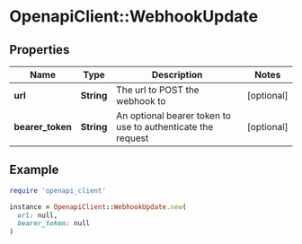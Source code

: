 # OpenapiClient::WebhookUpdate

## Properties

| Name | Type | Description | Notes |
| ---- | ---- | ----------- | ----- |
| **url** | **String** | The url to POST the webhook to | [optional] |
| **bearer_token** | **String** | An optional bearer token to use to authenticate the request | [optional] |

## Example

```ruby
require 'openapi_client'

instance = OpenapiClient::WebhookUpdate.new(
  url: null,
  bearer_token: null
)
```

